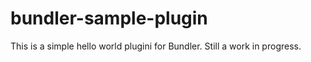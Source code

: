 # bundler-sample-plugin

This is a simple hello world plugini for Bundler. Still a work in progress.

